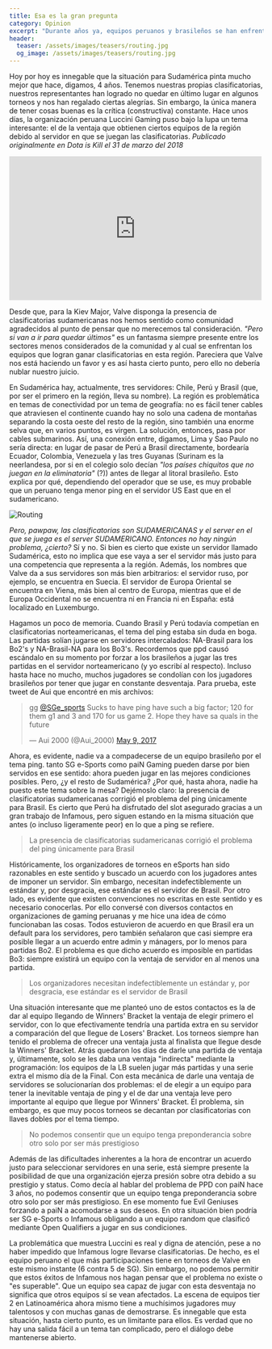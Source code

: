 ```yaml
---
title: Esa es la gran pregunta
category: Opinion
excerpt: "Durante años ya, equipos peruanos y brasileños se han enfrentado por el servidor en el que se juegan sus partidas. ¿Por qué es este problema tan recurrente?"
header:
  teaser: /assets/images/teasers/routing.jpg
  og_image: /assets/images/teasers/routing.jpg
---
```


Hoy por hoy es innegable que la situación para Sudamérica pinta mucho mejor que hace, digamos, 4 años. Tenemos nuestras propias clasificatorias, nuestros representantes han logrado no quedar en último lugar en algunos torneos y nos han regalado ciertas alegrías. Sin embargo, la única manera de tener cosas buenas es la crítica (constructiva) constante. Hace unos días, la organización peruana Luccini Gaming puso bajo la lupa un tema interesante: el de la ventaja que obtienen ciertos equipos de la región debido al servidor en que se juegan las clasificatorias. _Publicado originalmente en Dota is Kill el 31 de marzo del 2018_

<iframe src="https://www.facebook.com/plugins/post.php?href=https%3A%2F%2Fwww.facebook.com%2FLUCCINI.GAMING%2Fposts%2F1854954297857129&width=500" width="500" height="285" style="border:none;overflow:hidden" scrolling="no" frameborder="0" allowTransparency="true" allow="encrypted-media"></iframe>

Desde que, para la Kiev Major, Valve disponga la presencia de clasificatorias sudamericanas nos hemos sentido como comunidad agradecidos al punto de pensar que no merecemos tal consideración. _"Pero si van a ir para quedar últimos"_ es un fantasma siempre presente entre los sectores menos considerados de la comunidad y al cual se enfrentan los equipos que logran ganar clasificatorias en esta región. Pareciera que Valve nos está haciendo un favor y es así hasta cierto punto, pero ello no debería nublar nuestro juicio.

En Sudamérica hay, actualmente, tres servidores: Chile, Perú y Brasil (que, por ser el primero en la región, lleva su nombre). La región es problemática en temas de conectividad por un tema de geografía: no es fácil tener cables que atraviesen el continente cuando hay no solo una cadena de montañas separando la costa oeste del resto de la región, sino también una enorme selva que, en varios puntos, es virgen. La solución, entonces, pasa por cables submarinos. Así, una conexión entre, digamos, Lima y Sao Paulo no sería directa: en lugar de pasar de Perú a Brasil directamente, bordearía Ecuador, Colombia, Venezuela y las tres Guyanas (Surinam es la neerlandesa, por si en el colegio solo decían _"los países chiquitos que no juegan en la eliminatoria"_ (?)) antes de llegar al litoral brasileño. Esto explica por qué, dependiendo del operador que se use, es muy probable que un peruano tenga menor ping en el servidor US East que en el sudamericano.

<img src="{{ site.url }}{{ site.baseurl }}/assets/images/posts/SEA-routing.png" alt="Routing">

_Pero, pawpaw, las clasificatorias son SUDAMERICANAS y el server en el que se juega es el server SUDAMERICANO. Entonces no hay ningún problema, ¿cierto?_ Sí y no. Si bien es cierto que existe un servidor llamado Sudamérica, esto no implica que ese vaya a ser el servidor más justo para una competencia que representa a la región. Además, los nombres que Valve da a sus servidores son más bien arbitrarios: el servidor ruso, por ejemplo, se encuentra en Suecia. El servidor de Europa Oriental se encuentra en Viena, más bien al centro de Europa, mientras que el de Europa Occidental no se encuentra ni en Francia ni en España: está localizado en Luxemburgo.

Hagamos un poco de memoria. Cuando Brasil y Perú todavía competían en clasificatorias norteamericanas, el tema del ping estaba sin duda en boga. Las partidas solían jugarse en servidores intercalados: NA-Brasil para los Bo2's y NA-Brasil-NA para los Bo3's. Recordemos que ppd causó escándalo en su momento por forzar a los brasileños a jugar las tres partidas en el servidor norteamericano (y yo escribí al respecto). Incluso hasta hace no mucho, muchos jugadores se condolían con los jugadores brasileños por tener que jugar en constante desventaja. Para prueba, este tweet de Aui que encontré en mis archivos:

<blockquote class="twitter-tweet"><p lang="en" dir="ltr">gg <a href="https://twitter.com/SGe_sports?ref_src=twsrc%5Etfw">@SGe_sports</a> Sucks to have ping have such a big factor; 120 for them g1 and 3 and 170 for us game 2. Hope they have sa quals in the future</p>&mdash; Aui 2000 (@Aui_2000) <a href="https://twitter.com/Aui_2000/status/862076923240951808?ref_src=twsrc%5Etfw">May 9, 2017</a></blockquote> <script async src="https://platform.twitter.com/widgets.js" charset="utf-8"></script>

Ahora, es evidente, nadie va a compadecerse de un equipo brasileño por el tema ping. tanto SG e-Sports como paiN Gaming pueden darse por bien servidos en ese sentido: ahora pueden jugar en las mejores condiciones posibles. Pero, ¿y el resto de Sudamérica? ¿Por qué, hasta ahora, nadie ha puesto este tema sobre la mesa? Dejémoslo claro: la presencia de clasificatorias sudamericanas corrigió el problema del ping únicamente para Brasil. Es cierto que Perú ha disfrutado del slot asegurado gracias a un gran trabajo de Infamous, pero siguen estando en la misma situación que antes (o incluso ligeramente peor) en lo que a ping se refiere.

> La presencia de clasificatorias sudamericanas corrigió el problema del ping únicamente para Brasil

Históricamente, los organizadores de torneos en eSports han sido razonables en este sentido y buscado un acuerdo con los jugadores antes de imponer un servidor. Sin embargo, necesitan indefectiblemente un estándar y, por desgracia, ese estándar es el servidor de Brasil. Por otro lado, es evidente que existen convenciones no escritas en este sentido y es necesario conocerlas. Por ello conversé con diversos contactos en organizaciones de gaming peruanas y me hice una idea de cómo funcionaban las cosas. Todos estuvieron de acuerdo en que Brasil era un default para los servidores, pero también señalaron que casi siempre era posible llegar a un acuerdo entre admin y mánagers, por lo menos para partidas Bo2. El problema es que dicho acuerdo es imposible en partidas Bo3: siempre existirá un equipo con la ventaja de servidor en al menos una partida.

> Los organizadores necesitan indefectiblemente un estándar y, por desgracia, ese estándar es el servidor de Brasil

Una situación interesante que me planteó uno de estos contactos es la de dar al equipo llegando de Winners' Bracket la ventaja de elegir primero el servidor, con lo que efectivamente tendría una partida extra en su servidor a comparación del que llegue de Losers' Bracket. Los torneos siempre han tenido el problema de ofrecer una ventaja justa al finalista que llegue desde la Winners' Bracket. Atrás quedaron los días de darle una partida de ventaja y, últimamente, solo se les daba una ventaja "indirecta" mediante la programación: los equipos de la LB suelen jugar más partidas y una serie extra el mismo día de la Final. Con esta mecánica de darle una ventaja de servidores se solucionarían dos problemas: el de elegir a un equipo para tener la inevitable ventaja de ping y el de dar una ventaja leve pero importante al equipo que llegue por Winners' Bracket. El problema, sin embargo, es que muy pocos torneos se decantan por clasificatorias con llaves dobles por el tema tiempo.

> No podemos consentir que un equipo tenga preponderancia sobre otro solo por ser más prestigioso

Además de las dificultades inherentes a la hora de encontrar un acuerdo justo para seleccionar servidores en una serie, está siempre presente la posibilidad de que una organización ejerza presión sobre otra debido a su prestigio y status. Como decía al hablar del problema de PPD con paiN hace 3 años, no podemos consentir que un equipo tenga preponderancia sobre otro solo por ser más prestigioso. En ese momento fue Evil Geniuses forzando a paiN a acomodarse a sus deseos. En otra situación bien podría ser SG e-Sports o Infamous obligando a un equipo random que clasificó mediante Open Qualifiers a jugar en sus condiciones.

La problemática que muestra Luccini es real y digna de atención, pese a no haber impedido que Infamous logre llevarse clasificatorias. De hecho, es el equipo peruano el que más participaciones tiene en torneos de Valve en este mismo instante (6 contra 5 de SG). Sin embargo, no podemos permitir que estos éxitos de Infamous nos hagan pensar que el problema no existe o "es superable". Que un equipo sea capaz de jugar con esta desventaja no significa que otros equipos sí se vean afectados. La escena de equipos tier 2 en Latinoamérica ahora mismo tiene a muchísimos jugadores muy talentosos y con muchas ganas de demostrarse. Es innegable que esta situación, hasta cierto punto, es un limitante para ellos. Es verdad que no hay una salida fácil a un tema tan complicado, pero el diálogo debe mantenerse abierto.
